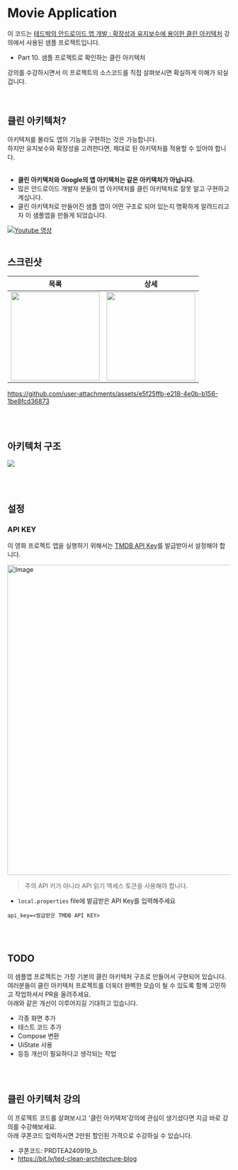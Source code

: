 # Movie Application
이 코드는 [테드박의 안드로이드 앱 개발 : 확장성과 유지보수에 용이한 클린 아키텍처](https://bit.ly/ted-clean-architecture-blog) 강의에서 사용된 샘플 프로젝트입니다.
- Part 10. 샘플 프로젝트로 확인하는 클린 아키텍처

강의를 수강하시면서 이 프로젝트의 소스코드를 직접 살펴보시면 확실하게 이해가 되실겁니다.<br>
<br><br>

## 클린 아키텍처?
아키텍처를 몰라도 앱의 기능을 구현하는 것은 가능합니다.<br>
하지만 유지보수와 확장성을 고려한다면, 제대로 된 아키텍처를 적용할 수 있어야 합니다.
<br><br>
- **클린 아키텍처와 Google의 앱 아키텍처는 같은 아키텍처가 아닙니다.**
- 많은 안드로이드 개발자 분들이 앱 아키텍처를 클린 아키텍처로 잘못 알고 구현하고 계십니다.
- 클린 아키텍처로 만들어진 샘플 앱이 어떤 구조로 되어 있는지 명확하게 알려드리고자 이 샘플앱을 만들게 되었습니다.

[![Youtube 영상](https://img.youtube.com/vi/uR54RqjRflc/0.jpg)](https://www.youtube.com/watch?v=uR54RqjRflc)
<br><br>

## 스크린샷
|목록|상세|
|----| --- |
|<img src="screenshots/movie_list.png" width="200"/>| <img src="screenshots/movie_detail.png" width="200"/>| 


https://github.com/user-attachments/assets/e5f25ffb-e218-4e0b-b156-1be8fcd36873

<br><br>


## 아키텍처 구조
<img src="screenshots/architecture.jpeg" />

<br><br>
## 설정
### API KEY
이 영화 프로젝트 앱을 실행하기 위해서는 [TMDB API Key](https://developer.themoviedb.org/reference/intro/getting-started)를 발급받아서 설정해야 합니다.

<img width="700" alt="Image" src="https://github.com/user-attachments/assets/cb5c7c84-8cfc-4a1f-8725-2de19ce7a0be" />

> 주의 API 키가 아니라 API 읽기 엑세스 토큰을 사용해야 합니다.

- `local.properties` file에 발급받은 API Key를 입력해주세요
```properties
api_key=<발급받은 TMDB API KEY>
```
<br><br>
## TODO
이 샘플앱 프로젝트는 가장 기본의 클린 아키텍처 구조로 만들어서 구현되어 있습니다.<br>
여러분들이 클린 아키텍처 프로젝트를 더욱더 완벽한 모습이 될 수 있도록 함께 고민하고 작업하셔서 PR을 올려주세요.<br>
아래와 같은 개선이 이루어지길 기대하고 있습니다.<br>
- 각종 화면 추가
- 테스트 코드 추가
- Compose 변환
- UiState 사용
- 등등 개선이 필요하다고 생각되는 작업

<br><br>
## 클린 아키텍처 강의
이 프로젝트 코드를 살펴보시고 '클린 아키텍처'강의에 관심이 생기셨다면 지금 바로 강의를 수강해보세요.<br>
아래 쿠폰코드 입력하시면 2만원 할인된 가격으로 수강하실 수 있습니다.<br>
- 쿠폰코드: PRDTEA240919_b
- https://bit.ly/ted-clean-architecture-blog
